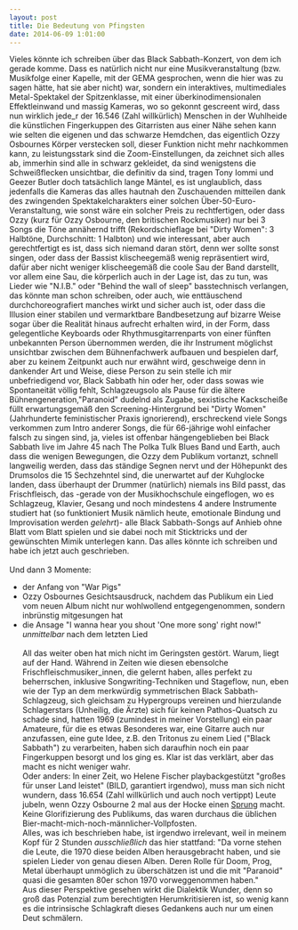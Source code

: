 ```yaml
---
layout: post
title: Die Bedeutung von Pfingsten 
date: 2014-06-09 1:01:00
---
```


Vieles könnte ich schreiben über das Black Sabbath-Konzert, von dem ich gerade komme. Dass es natürlich nicht nur eine Musikveranstaltung (bzw. Musikfolge einer Kapelle, mit der GEMA gesprochen, wenn die hier was zu sagen hätte, hat sie aber nicht) war, sondern ein interaktives, multimediales Metal-Spektakel der Spitzenklasse, mit einer überkinodimensionalen Effektleinwand und massig Kameras, wo so gekonnt gescreent wird, dass nun wirklich jede\_r der 16.546 (Zahl willkürlich) Menschen in der Wuhlheide die künstlichen Fingerkuppen des Gitarristen aus einer Nähe sehen kann wie selten die eigenen und das schwarze Hemdchen, das eigentlich Ozzy Osbournes Körper verstecken soll, dieser Funktion nicht mehr nachkommen kann, zu leistungsstark sind die Zoom-Einstellungen, da zeichnet sich alles ab, immerhin sind alle in schwarz gekleidet, da sind wenigstens die Schweißflecken unsichtbar, die definitiv da sind, tragen Tony Iommi und Geezer Butler doch tatsächlich lange Mäntel, es ist unglaublich, dass jedenfalls die Kameras das alles hautnah den Zuschauenden mitteilen dank des zwingenden Spektakelcharakters einer solchen Über-50-Euro-Veranstaltung, wie sonst wäre ein solcher Preis zu rechtfertigen, oder dass Ozzy (kurz für Ozzy Osbourne, den britischen Rockmusiker) nur bei 3 Songs die Töne annähernd trifft (Rekordschieflage bei "Dirty Women": 3 Halbtöne, Durchschnitt: 1 Halbton) und wie interessant, aber auch gerechtfertigt es ist, dass sich niemand daran stört, denn wer sollte sonst singen, oder dass der Bassist klischeegemäß wenig repräsentiert wird, dafür aber nicht weniger klischeegemäß die coole Sau der Band darstellt, vor allem eine Sau, die körperlich auch in der Lage ist, das zu tun, was Lieder wie "N.I.B." oder "Behind the wall of sleep" basstechnisch verlangen, das könnte man schon schreiben, oder auch, wie enttäuschend durchchoreografiert manches wirkt und sicher auch ist, oder dass die Illusion einer stabilen und vermarktbare Bandbesetzung auf bizarre Weise sogar über die Realität hinaus aufrecht erhalten wird, in der Form, dass gelegentliche Keyboards oder Rhythmusgitarrenparts von einer fünften unbekannten Person übernommen werden, die ihr Instrument möglichst unsichtbar zwischen dem Bühnenfachwerk aufbauen und bespielen darf, aber zu keinem Zeitpunkt auch nur erwähnt wird, geschweige denn in dankender Art und Weise, diese Person zu sein stelle ich mir unbefriedigend vor, Black Sabbath hin oder her, oder dass sowas wie Spontaneität völlig fehlt, Schlagzeugsolo als Pause für die ältere Bühnengeneration,"Paranoid" dudelnd als Zugabe, sexistische Kackscheiße füllt erwartungsgemäß den Screening-Hintergrund bei "Dirty Women" (Jahrhunderte feministischer Praxis ignorierend), erschreckend viele Songs verkommen zum Intro anderer Songs, die für 66-jährige wohl einfacher falsch zu singen sind, ja, vieles ist offenbar hängengeblieben bei Black Sabbath live im Jahre 45 nach The Polka Tulk Blues Band und Earth, auch dass die wenigen Bewegungen, die Ozzy dem Publikum vortanzt, schnell langweilig werden, dass das ständige Segnen nervt und der Höhepunkt des Drumsolos die 15 Sechzehntel sind, die unerwartet auf der Kuhglocke landen, dass überhaupt der Drummer (natürlich) niemals ins Bild passt, das Frischfleisch, das -gerade von der Musikhochschule eingeflogen, wo es Schlagzeug, Klavier, Gesang und noch mindestens 4 andere Instrumente studiert hat (so funktioniert Musik nämlich heute, emotionale Bindung und Improvisation werden *gelehrt*)- alle Black Sabbath-Songs auf Anhieb ohne Blatt vom Blatt spielen und sie dabei noch mit Sticktricks und der gewünschten Mimik unterlegen kann. Das alles könnte ich schreiben und habe ich jetzt auch geschrieben.<br><br>
Und dann 3 Momente:<br>
- der Anfang von "War Pigs"<br>
- Ozzy Osbournes Gesichtsausdruck, nachdem das Publikum ein Lied vom neuen Album nicht nur wohlwollend entgegengenommen, sondern inbrünstig mitgesungen hat<br>
- die Ansage "I wanna hear you shout 'One more song' right now!" *unmittelbar* nach dem letzten Lied<br><br>
All das weiter oben hat mich nicht im Geringsten gestört. Warum, liegt auf der Hand. Während in Zeiten wie diesen ebensolche Frischfleischmusiker\_innen, die gelernt haben, alles perfekt zu beherrschen, inklusive Songwriting-Techniken und Stageflow, nun, eben wie der Typ an dem merkwürdig symmetrischen Black Sabbath-Schlagzeug, sich gleichsam zu Hypergroups vereinen und hierzulande Schlagerstars (Unheilig, die Ärzte) sich für keinen Pathos-Quatsch zu schade sind, hatten 1969 (zumindest in meiner Vorstellung) ein paar Amateure, für die es etwas Besonderes war, eine Gitarre auch nur anzufassen, eine gute Idee, z.B. den Tritonus zu einem Lied ("Black Sabbath") zu verarbeiten, haben sich daraufhin noch ein paar Fingerkuppen besorgt und los ging es. Klar ist das verklärt, aber das macht es nicht weniger wahr.<br>
Oder anders: In einer Zeit, wo Helene Fischer playbackgestützt "großes für unser Land leistet" (BILD, garantiert irgendwo), muss man sich nicht wundern, dass 16.654 (Zahl willkürlich und auch noch vertippt) Leute jubeln, wenn Ozzy Osbourne 2 mal aus der Hocke einen [Sprung](http://www.youtube.com/watch?v=A5l6pmmkktQ) macht. Keine Glorifizierung des Publikums, das waren durchaus die üblichen Bier-macht-mich-noch-männlicher-Vollpfosten.<br>
Alles, was ich beschrieben habe, ist irgendwo irrelevant, weil in meinem Kopf für 2 Stunden *ausschließlich* das hier stattfand: "Da vorne stehen die Leute, die 1970 diese beiden Alben herausgebracht haben, und sie spielen Lieder von genau diesen Alben.
Deren Rolle für Doom, Prog, Metal überhaupt unmöglich zu überschätzen ist und die mit "Paranoid" quasi die gesamten 80er schon 1970 vorweggenommen haben."<br> Aus dieser Perspektive gesehen wirkt die Dialektik Wunder, denn so groß das Potenzial zum berechtigten Herumkritisieren ist, so wenig kann es die intrinsische Schlagkraft dieses Gedankens auch nur um einen Deut schmälern.<br>
